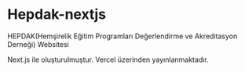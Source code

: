 # Hepdak-nextjs

HEPDAK(Hemşirelik Eğitim Programları Değerlendirme ve Akreditasyon Derneği) Websitesi

Next.js ile oluşturulmuştur.
Vercel üzerinden yayınlanmaktadır.
